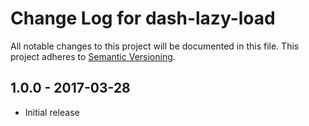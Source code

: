 # Change Log for dash-lazy-load
All notable changes to this project will be documented in this file.
This project adheres to [Semantic Versioning](http://semver.org/).

## 1.0.0 - 2017-03-28
- Initial release
